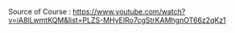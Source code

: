 Source of Course : https://www.youtube.com/watch?v=iA8lLwmtKQM&list=PLZS-MHyEIRo7cgStrKAMhgnOT66z2qKz1

